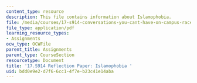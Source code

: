 ```yaml
---
content_type: resource
description: This file contains information about Islamophobia.
file: /media/courses/17-s914-conversations-you-cant-have-on-campus-race-ethnicity-gender-and-identity-spring-2012/bdd0e9e2d7f66cc14f7eb23c41e14aba_MIT17_S914S12_islam2.pdf
file_type: application/pdf
learning_resource_types:
- Assignments
ocw_type: OCWFile
parent_title: Assignments
parent_type: CourseSection
resourcetype: Document
title: '17.S914 Reflection Paper: Islamophobia '
uid: bdd0e9e2-d7f6-6cc1-4f7e-b23c41e14aba
---
```

